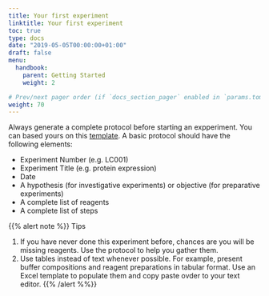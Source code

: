```yaml
---
title: Your first experiment
linktitle: Your first experiment
toc: true
type: docs
date: "2019-05-05T00:00:00+01:00"
draft: false
menu: 
  handbook:
    parent: Getting Started
    weight: 2

# Prev/next pager order (if `docs_section_pager` enabled in `params.toml`)
weight: 70
---
```


Always generate a complete protocol before starting an expperiment. You can based yours on this [template](/). A basic protocol should have the following elements:

- Experiment Number (e.g. LC001)
- Experiment Title (e.g. protein expression)
- Date
- A hypothesis (for investigative experiments) or objective (for preparative experiments)
- A complete list of reagents
- A complete list of steps

{{% alert note %}}
Tips
1. If you have never done this experiment before, chances are you will be missing reagents. Use the protocol to help you gather them.
2. Use tables instead of text whenever possible. For example, present buffer compositions and reagent preparations in tabular format. Use an Excel template to populate them and copy paste ovder to your text editor.
{{% /alert %%}}




